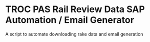 # TROC PAS Rail Review Data SAP Automation / Email Generator

A script to automate downloading rake data and email generation
